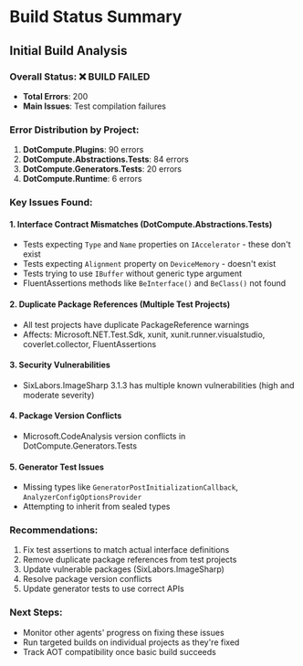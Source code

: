 # Build Status Summary

## Initial Build Analysis

### Overall Status: ❌ BUILD FAILED
- **Total Errors**: 200
- **Main Issues**: Test compilation failures

### Error Distribution by Project:
1. **DotCompute.Plugins**: 90 errors
2. **DotCompute.Abstractions.Tests**: 84 errors
3. **DotCompute.Generators.Tests**: 20 errors
4. **DotCompute.Runtime**: 6 errors

### Key Issues Found:

#### 1. Interface Contract Mismatches (DotCompute.Abstractions.Tests)
- Tests expecting `Type` and `Name` properties on `IAccelerator` - these don't exist
- Tests expecting `Alignment` property on `DeviceMemory` - doesn't exist
- Tests trying to use `IBuffer` without generic type argument
- FluentAssertions methods like `BeInterface()` and `BeClass()` not found

#### 2. Duplicate Package References (Multiple Test Projects)
- All test projects have duplicate PackageReference warnings
- Affects: Microsoft.NET.Test.Sdk, xunit, xunit.runner.visualstudio, coverlet.collector, FluentAssertions

#### 3. Security Vulnerabilities
- SixLabors.ImageSharp 3.1.3 has multiple known vulnerabilities (high and moderate severity)

#### 4. Package Version Conflicts
- Microsoft.CodeAnalysis version conflicts in DotCompute.Generators.Tests

#### 5. Generator Test Issues
- Missing types like `GeneratorPostInitializationCallback`, `AnalyzerConfigOptionsProvider`
- Attempting to inherit from sealed types

### Recommendations:
1. Fix test assertions to match actual interface definitions
2. Remove duplicate package references from test projects
3. Update vulnerable packages (SixLabors.ImageSharp)
4. Resolve package version conflicts
5. Update generator tests to use correct APIs

### Next Steps:
- Monitor other agents' progress on fixing these issues
- Run targeted builds on individual projects as they're fixed
- Track AOT compatibility once basic build succeeds